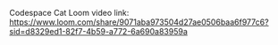 Codespace Cat
Loom video link: https://www.loom.com/share/9071aba973504d27ae0506baa6f977c6?sid=d8329ed1-82f7-4b59-a772-6a690a83959a
